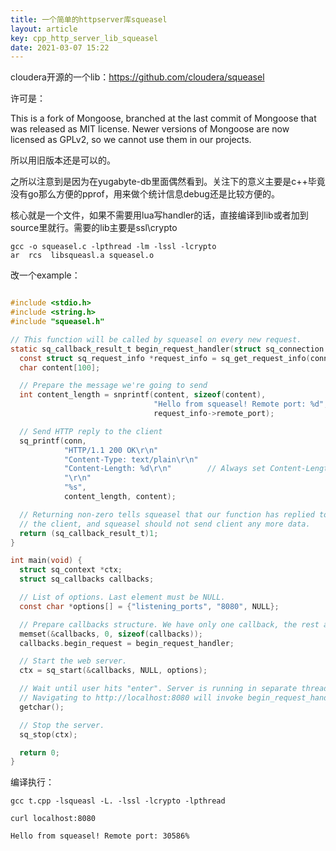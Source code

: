 ```yaml
---
title: 一个简单的httpserver库squeasel
layout: article
key: cpp_http_server_lib_squeasel
date: 2021-03-07 15:22
---
```



cloudera开源的一个lib：https://github.com/cloudera/squeasel

许可是：

This is a fork of Mongoose, branched at the last commit of Mongoose that was released as MIT license. Newer versions of Mongoose are now licensed as GPLv2, so we cannot use them in our projects.

所以用旧版本还是可以的。

之所以注意到是因为在yugabyte-db里面偶然看到。关注下的意义主要是c++毕竟没有go那么方便的pprof，用来做个统计信息debug还是比较方便的。

核心就是一个文件，如果不需要用lua写handler的话，直接编译到lib或者加到source里就行。需要的lib主要是ssl\crypto

```shell
gcc -o squeasel.c -lpthread -lm -lssl -lcrypto
ar  rcs  libsqueasl.a squeasel.o
```

改一个example：

```c

#include <stdio.h>
#include <string.h>
#include "squeasel.h"

// This function will be called by squeasel on every new request.
static sq_callback_result_t begin_request_handler(struct sq_connection *conn) {
  const struct sq_request_info *request_info = sq_get_request_info(conn);
  char content[100];

  // Prepare the message we're going to send
  int content_length = snprintf(content, sizeof(content),
                                "Hello from squeasel! Remote port: %d",
                                request_info->remote_port);

  // Send HTTP reply to the client
  sq_printf(conn,
            "HTTP/1.1 200 OK\r\n"
            "Content-Type: text/plain\r\n"
            "Content-Length: %d\r\n"        // Always set Content-Length
            "\r\n"
            "%s",
            content_length, content);

  // Returning non-zero tells squeasel that our function has replied to
  // the client, and squeasel should not send client any more data.
  return (sq_callback_result_t)1;
}

int main(void) {
  struct sq_context *ctx;
  struct sq_callbacks callbacks;

  // List of options. Last element must be NULL.
  const char *options[] = {"listening_ports", "8080", NULL};

  // Prepare callbacks structure. We have only one callback, the rest are NULL.
  memset(&callbacks, 0, sizeof(callbacks));
  callbacks.begin_request = begin_request_handler;

  // Start the web server.
  ctx = sq_start(&callbacks, NULL, options);

  // Wait until user hits "enter". Server is running in separate thread.
  // Navigating to http://localhost:8080 will invoke begin_request_handler().
  getchar();

  // Stop the server.
  sq_stop(ctx);

  return 0;
}

```
编译执行：

```shell
gcc t.cpp -lsqueasl -L. -lssl -lcrypto -lpthread

curl localhost:8080

Hello from squeasel! Remote port: 30586%
```